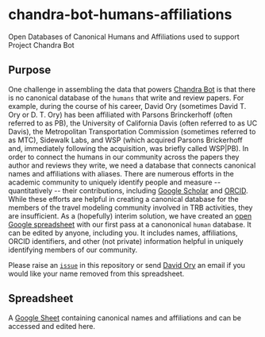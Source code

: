 # chandra-bot-humans-affiliations
Open Databases of Canonical Humans and Affiliations used to support Project Chandra Bot

## Purpose
One challenge in assembling the data that powers [Chandra Bot](https://github.com/adb40/chandra-bot) is that there is no canonical database of the `humans` that write and review papers. For example, during the course of his career, David Ory (sometimes David T. Ory or D. T. Ory) has been affiliated with Parsons Brinckerhoff (often referred to as PB), the University of California Davis (often referred to as UC Davis), the Metropolitan Transportation Commission (sometimes referred to as MTC), Sidewalk Labs, and WSP (which acquired Parsons Brickerhoff and, immediately following the acquisition, was briefly called WSP|PB). In  order to connect the humans in our community across the papers they author and reviews they write, we need a database that connects canonical names and affiliations with aliases. There are numerous efforts in the academic community to uniquely identify people and measure -- quantitatively -- their contributions, including [Google Scholar](https://scholar.google.com/) and [ORCID](https://orcid.org/). While these efforts are helpful in creating a canonical database for the members of the travel modeling community involved in TRB activities, they are insufficient. As a (hopefully) interim solution, we have created an [open Google spreadsheet](https://docs.google.com/spreadsheets/d/1vEsMP3v9HGSc_Ftfu_pgQRjSQu9GVhfjqRNFpK5u9FI/edit#gid=1579578095) with our first pass at a canononical `human` database. It can be edited by anyone, including you. It includes names, affiliations, ORCID identifiers, and other (not private) information helpful in uniquely identifying members of our community. 

Please raise an [`issue`](https://github.com/adb40/chandra-bot-humans-affiliations/issues) in this repository or send [David Ory](david.ory@gmail.com) an email if you would like your name removed from this spreadsheet.

## Spreadsheet
A [Google Sheet](https://docs.google.com/spreadsheets/d/1vEsMP3v9HGSc_Ftfu_pgQRjSQu9GVhfjqRNFpK5u9FI/edit#gid=1579578095) containing canonical names and affiliations and can be accessed and edited here.
   
